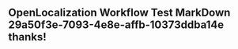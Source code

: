 <properties
ms.topic="hero-topic1"
ms.test1="hero-topic"
ms.test2="test"/>

## OpenLocalization Workflow Test MarkDown 29a50f3e-7093-4e8e-affb-10373ddba14e thanks!
